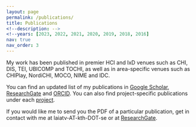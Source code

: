 ```yaml
---
layout: page
permalink: /publications/
title: Publications
<!--description: -->
<!--years: [2023, 2022, 2021, 2020, 2019, 2018, 2016]
nav: true
nav_order: 3
---
```

My work has been published in premier HCI and IxD venues such as CHI, DIS, TEI, UBICOMP and TOCHI, as well as in area-specific venues such as CHIPlay, NordiCHI, MOCO, NIME and IDC. 

You can find an updated list of my publications in [Google Scholar](https://scholar.google.com/citations?user=TFogrXkAAAAJ&hl=en), [ResearchGate](https://www.researchgate.net/profile/Laia-Turmo-Vidal) and [ORCID](https://orcid.org/0000-0002-1769-0138). You can also find project-specific publications under each [project](https://laiatv.github.io/projects/).

If you would like me to send you the PDF of a particular publication, get in contact with me at laiatv-AT-kth-DOT-se or at [ResearchGate](https://www.researchgate.net/profile/Laia-Turmo-Vidal).

<!-- _pages/publications.md -->
<!-- <div class="publications"> -->

<!-- {%- for y in page.years %} -->
<!--   <h2 class="year">{{y}}</h2> -->
<!--   {% bibliography -f papers -q @*[year={{y}}]* %} -->
<!-- {% endfor %} -->

<!-- </div> -->
